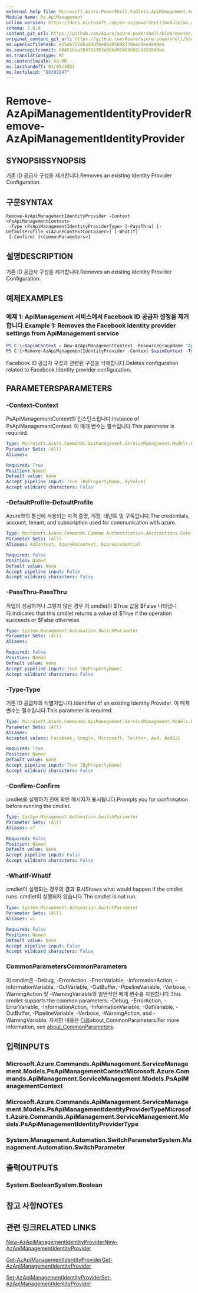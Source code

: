 ```yaml
---
external help file: Microsoft.Azure.PowerShell.Cmdlets.ApiManagement.ServiceManagement.dll-Help.xml
Module Name: Az.ApiManagement
online version: https://docs.microsoft.com/en-us/powershell/module/az.apimanagement/remove-azapimanagementidentityprovider
schema: 2.0.0
content_git_url: https://github.com/Azure/azure-powershell/blob/master/src/ApiManagement/ApiManagement/help/Remove-AzApiManagementIdentityProvider.md
original_content_git_url: https://github.com/Azure/azure-powershell/blob/master/src/ApiManagement/ApiManagement/help/Remove-AzApiManagementIdentityProvider.md
ms.openlocfilehash: e15e6757d6a4d0f6e84a9580877deecdeede94ee
ms.sourcegitcommit: 68451baa389791703e666d95469602c5652609ee
ms.translationtype: MT
ms.contentlocale: ko-KR
ms.lasthandoff: 01/05/2021
ms.locfileid: "98382047"
---
```

# <span data-ttu-id="c1c3b-101">Remove-AzApiManagementIdentityProvider</span><span class="sxs-lookup"><span data-stu-id="c1c3b-101">Remove-AzApiManagementIdentityProvider</span></span>

## <span data-ttu-id="c1c3b-102">SYNOPSIS</span><span class="sxs-lookup"><span data-stu-id="c1c3b-102">SYNOPSIS</span></span>
<span data-ttu-id="c1c3b-103">기존 ID 공급자 구성을 제거합니다.</span><span class="sxs-lookup"><span data-stu-id="c1c3b-103">Removes an existing Identity Provider Configuration.</span></span>

## <span data-ttu-id="c1c3b-104">구문</span><span class="sxs-lookup"><span data-stu-id="c1c3b-104">SYNTAX</span></span>

```
Remove-AzApiManagementIdentityProvider -Context <PsApiManagementContext>
 -Type <PsApiManagementIdentityProviderType> [-PassThru] [-DefaultProfile <IAzureContextContainer>] [-WhatIf]
 [-Confirm] [<CommonParameters>]
```

## <span data-ttu-id="c1c3b-105">설명</span><span class="sxs-lookup"><span data-stu-id="c1c3b-105">DESCRIPTION</span></span>
<span data-ttu-id="c1c3b-106">기존 ID 공급자 구성을 제거합니다.</span><span class="sxs-lookup"><span data-stu-id="c1c3b-106">Removes an existing Identity Provider Configuration.</span></span>

## <span data-ttu-id="c1c3b-107">예제</span><span class="sxs-lookup"><span data-stu-id="c1c3b-107">EXAMPLES</span></span>

### <span data-ttu-id="c1c3b-108">예제 1: ApiManagement 서비스에서 Facebook ID 공급자 설정을 제거합니다.</span><span class="sxs-lookup"><span data-stu-id="c1c3b-108">Example 1: Removes the Facebook identity provider settings from ApiManagement service</span></span>
```powershell
PS C:\>$apimContext = New-AzApiManagementContext -ResourceGroupName "Api-Default-WestUS" -ServiceName "contoso"
PS C:\>Remove-AzApiManagementIdentityProvider -Context $apimContext -Type 'Facebook' -PassThru
```

<span data-ttu-id="c1c3b-109">Facebook ID 공급자 구성과 관련된 구성을 삭제합니다.</span><span class="sxs-lookup"><span data-stu-id="c1c3b-109">Deletes configuration related to Facebook Identity provider configuration.</span></span>

## <span data-ttu-id="c1c3b-110">PARAMETERS</span><span class="sxs-lookup"><span data-stu-id="c1c3b-110">PARAMETERS</span></span>

### <span data-ttu-id="c1c3b-111">-Context</span><span class="sxs-lookup"><span data-stu-id="c1c3b-111">-Context</span></span>
<span data-ttu-id="c1c3b-112">PsApiManagementContext의 인스턴스입니다.</span><span class="sxs-lookup"><span data-stu-id="c1c3b-112">Instance of PsApiManagementContext.</span></span>
<span data-ttu-id="c1c3b-113">이 매개 변수는 필수입니다.</span><span class="sxs-lookup"><span data-stu-id="c1c3b-113">This parameter is required.</span></span>

```yaml
Type: Microsoft.Azure.Commands.ApiManagement.ServiceManagement.Models.PsApiManagementContext
Parameter Sets: (All)
Aliases:

Required: True
Position: Named
Default value: None
Accept pipeline input: True (ByPropertyName, ByValue)
Accept wildcard characters: False
```

### <span data-ttu-id="c1c3b-114">-DefaultProfile</span><span class="sxs-lookup"><span data-stu-id="c1c3b-114">-DefaultProfile</span></span>
<span data-ttu-id="c1c3b-115">Azure와의 통신에 사용되는 자격 증명, 계정, 테넌트 및 구독입니다.</span><span class="sxs-lookup"><span data-stu-id="c1c3b-115">The credentials, account, tenant, and subscription used for communication with azure.</span></span>

```yaml
Type: Microsoft.Azure.Commands.Common.Authentication.Abstractions.Core.IAzureContextContainer
Parameter Sets: (All)
Aliases: AzContext, AzureRmContext, AzureCredential

Required: False
Position: Named
Default value: None
Accept pipeline input: False
Accept wildcard characters: False
```

### <span data-ttu-id="c1c3b-116">-PassThru</span><span class="sxs-lookup"><span data-stu-id="c1c3b-116">-PassThru</span></span>
<span data-ttu-id="c1c3b-117">작업이 성공하거나 그렇지 않은 경우 이 cmdlet이 $True 값을 $False 나타냅니다.</span><span class="sxs-lookup"><span data-stu-id="c1c3b-117">Indicates that this cmdlet returns a value of $True if the operation succeeds or $False otherwise.</span></span>

```yaml
Type: System.Management.Automation.SwitchParameter
Parameter Sets: (All)
Aliases:

Required: False
Position: Named
Default value: None
Accept pipeline input: True (ByPropertyName)
Accept wildcard characters: False
```

### <span data-ttu-id="c1c3b-118">-Type</span><span class="sxs-lookup"><span data-stu-id="c1c3b-118">-Type</span></span>
<span data-ttu-id="c1c3b-119">기존 ID 공급자의 식별자입니다.</span><span class="sxs-lookup"><span data-stu-id="c1c3b-119">Identifier of an existing Identity Provider.</span></span>
<span data-ttu-id="c1c3b-120">이 매개 변수는 필수입니다.</span><span class="sxs-lookup"><span data-stu-id="c1c3b-120">This parameter is required.</span></span>

```yaml
Type: Microsoft.Azure.Commands.ApiManagement.ServiceManagement.Models.PsApiManagementIdentityProviderType
Parameter Sets: (All)
Aliases:
Accepted values: Facebook, Google, Microsoft, Twitter, Aad, AadB2C

Required: True
Position: Named
Default value: None
Accept pipeline input: True (ByPropertyName)
Accept wildcard characters: False
```

### <span data-ttu-id="c1c3b-121">-Confirm</span><span class="sxs-lookup"><span data-stu-id="c1c3b-121">-Confirm</span></span>
<span data-ttu-id="c1c3b-122">cmdlet을 실행하기 전에 확인 메시지가 표시됩니다.</span><span class="sxs-lookup"><span data-stu-id="c1c3b-122">Prompts you for confirmation before running the cmdlet.</span></span>

```yaml
Type: System.Management.Automation.SwitchParameter
Parameter Sets: (All)
Aliases: cf

Required: False
Position: Named
Default value: None
Accept pipeline input: False
Accept wildcard characters: False
```

### <span data-ttu-id="c1c3b-123">-WhatIf</span><span class="sxs-lookup"><span data-stu-id="c1c3b-123">-WhatIf</span></span>
<span data-ttu-id="c1c3b-124">cmdlet이 실행되는 경우의 결과 표시</span><span class="sxs-lookup"><span data-stu-id="c1c3b-124">Shows what would happen if the cmdlet runs.</span></span> <span data-ttu-id="c1c3b-125">cmdlet이 실행되지 않습니다.</span><span class="sxs-lookup"><span data-stu-id="c1c3b-125">The cmdlet is not run.</span></span>

```yaml
Type: System.Management.Automation.SwitchParameter
Parameter Sets: (All)
Aliases: wi

Required: False
Position: Named
Default value: None
Accept pipeline input: False
Accept wildcard characters: False
```

### <span data-ttu-id="c1c3b-126">CommonParameters</span><span class="sxs-lookup"><span data-stu-id="c1c3b-126">CommonParameters</span></span>
<span data-ttu-id="c1c3b-127">이 cmdlet은 -Debug, -ErrorAction, -ErrorVariable, -InformationAction, -InformationVariable, -OutVariable, -OutBuffer, -PipelineVariable, -Verbose, -WarningAction 및 -WarningVariable의 일반적인 매개 변수를 지원합니다.</span><span class="sxs-lookup"><span data-stu-id="c1c3b-127">This cmdlet supports the common parameters: -Debug, -ErrorAction, -ErrorVariable, -InformationAction, -InformationVariable, -OutVariable, -OutBuffer, -PipelineVariable, -Verbose, -WarningAction, and -WarningVariable.</span></span> <span data-ttu-id="c1c3b-128">자세한 내용은 [다음](http://go.microsoft.com/fwlink/?LinkID=113216)about_CommonParameters.</span><span class="sxs-lookup"><span data-stu-id="c1c3b-128">For more information, see [about_CommonParameters](http://go.microsoft.com/fwlink/?LinkID=113216).</span></span>

## <span data-ttu-id="c1c3b-129">입력</span><span class="sxs-lookup"><span data-stu-id="c1c3b-129">INPUTS</span></span>

### <span data-ttu-id="c1c3b-130">Microsoft.Azure.Commands.ApiManagement.ServiceManagement.Models.PsApiManagementContext</span><span class="sxs-lookup"><span data-stu-id="c1c3b-130">Microsoft.Azure.Commands.ApiManagement.ServiceManagement.Models.PsApiManagementContext</span></span>

### <span data-ttu-id="c1c3b-131">Microsoft.Azure.Commands.ApiManagement.ServiceManagement.Models.PsApiManagementIdentityProviderType</span><span class="sxs-lookup"><span data-stu-id="c1c3b-131">Microsoft.Azure.Commands.ApiManagement.ServiceManagement.Models.PsApiManagementIdentityProviderType</span></span>

### <span data-ttu-id="c1c3b-132">System.Management.Automation.SwitchParameter</span><span class="sxs-lookup"><span data-stu-id="c1c3b-132">System.Management.Automation.SwitchParameter</span></span>

## <span data-ttu-id="c1c3b-133">출력</span><span class="sxs-lookup"><span data-stu-id="c1c3b-133">OUTPUTS</span></span>

### <span data-ttu-id="c1c3b-134">System.Boolean</span><span class="sxs-lookup"><span data-stu-id="c1c3b-134">System.Boolean</span></span>

## <span data-ttu-id="c1c3b-135">참고 사항</span><span class="sxs-lookup"><span data-stu-id="c1c3b-135">NOTES</span></span>

## <span data-ttu-id="c1c3b-136">관련 링크</span><span class="sxs-lookup"><span data-stu-id="c1c3b-136">RELATED LINKS</span></span>

[<span data-ttu-id="c1c3b-137">New-AzApiManagementIdentityProvider</span><span class="sxs-lookup"><span data-stu-id="c1c3b-137">New-AzApiManagementIdentityProvider</span></span>](./New-AzApiManagementIdentityProvider.md)

[<span data-ttu-id="c1c3b-138">Get-AzApiManagementIdentityProvider</span><span class="sxs-lookup"><span data-stu-id="c1c3b-138">Get-AzApiManagementIdentityProvider</span></span>](./Get-AzApiManagementIdentityProvider.md)

[<span data-ttu-id="c1c3b-139">Set-AzApiManagementIdentityProvider</span><span class="sxs-lookup"><span data-stu-id="c1c3b-139">Set-AzApiManagementIdentityProvider</span></span>](./Set-AzApiManagementIdentityProvider.md)

